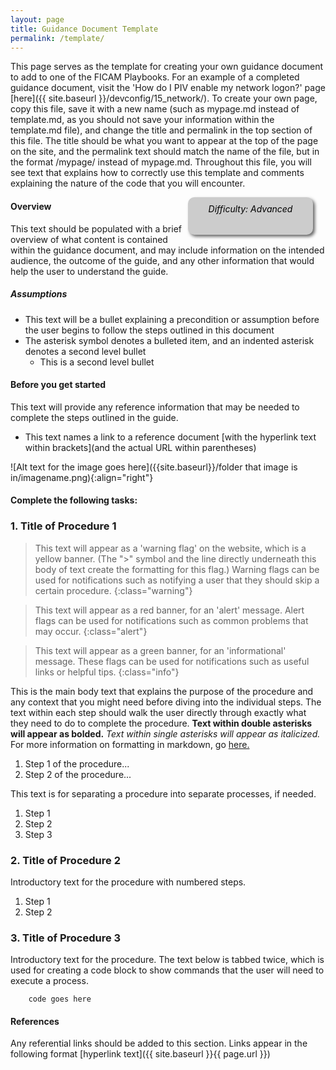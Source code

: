 ```yaml
---
layout: page
title: Guidance Document Template
permalink: /template/
---
```

This page serves as the template for creating your own guidance document to add to one of the FICAM Playbooks. For an example of a completed guidance document, visit the 'How do I PIV enable my network logon?' page [here]({{ site.baseurl }}/devconfig/15_network/). To create your own page, copy this file, save it with a new name (such as mypage.md instead of template.md, as you should not save your information within the template.md file), and change the title and permalink in the top section of this file. The title should be what you want to appear at the top of the page on the site, and the permalink text should match the name of the file, but in the format /mypage/ instead of mypage.md. Throughout this file, you will see text that explains how to correctly use this template and comments explaining the nature of the code that you will encounter.

<!--- For example, this code denotes a comment, and information written inside of it will not appear on the website but can be used as a reference for others viewing the file. -->

<!--- The code below allows for the use of an 'accordion' on the page, which collapses or shows text when you click on a section of it. This code should not be removed from the file. -->
<script>
$(function() {
  $( "#accordion" ).accordion({
    heightStyle: "content",
    collapsible: "true",
    active: "false"
  });
});
</script>

<!--- The code below creates a difficulty identifier on the page, which can either be Beginner, Moderate, or Advanced depending on the technical knowledge required to complete the procedure. The example below includes text that mark the document as 'Advanced', this string can be changed as needed.-->
<div style="float:right; padding:10px; margin-right:20px; border-radius:10px; width:180px; height:40px; box-shadow:3px 3px 5px 0px; text-align:center; background-color:#CCC; color:#666666">
<div style="color:#000000">
<em>Difficulty: Advanced</em>
</div>
</div>

<!--- The '#' symbol is used to denote headers, with different amounts aligning with different header styles. -->

#### Overview
This text should be populated with a brief overview of what content is contained within the guidance document, and may include information on the intended audience, the outcome of the guide, and any other information that would help the user to understand the guide.

##### Assumptions
*  This text will be a bullet explaining a precondition or assumption before the user begins to follow the steps outlined in this document
*  The asterisk symbol denotes a bulleted item, and an indented asterisk denotes a second level bullet
    *  This is a second level bullet

#### Before you get started
This text will provide any reference information that may be needed to complete the steps outlined in the guide.

*  This text names a link to a reference document [with the hyperlink text within brackets](and the actual URL within parentheses)

<!-- If you want to insert an image onto the page use the format below. The align feature at the end can either be "left", "center", or "right". -->

![Alt text for the image goes here]({{site.baseurl}}/folder that image is in/imagename.png){:align="right"}

#### Complete the following tasks:

<!--- The code below triggers the start of the accordion dropdown for the main steps of the guidance document. -->
<div id="accordion" markdown="1">

### 1. Title of Procedure 1
<div markdown="1">

> This text will appear as a 'warning flag' on the website, which is a yellow banner. (The ">" symbol and the line directly underneath this body of text create the formatting for this flag.) Warning flags can be used for notifications such as notifying a user that they should skip a certain procedure.
{:class="warning"}

> This text will appear as a red banner, for an 'alert' message. Alert flags can be used for notifications such as common problems that may occur.
{:class="alert"}

> This text will appear as a green banner, for an 'informational' message. These flags can be used for notifications such as useful links or helpful tips.
{:class="info"}

This is the main body text that explains the purpose of the procedure and any context that you might need before diving into the individual steps. The text within each step should walk the user directly through exactly what they need to do to complete the procedure. **Text within double asterisks will appear as bolded.** *Text within single asterisks will appear as italicized.* For more information on formatting in markdown, go [here.](https://help.github.com/articles/basic-writing-and-formatting-syntax/)

1.	Step 1 of the procedure...
2.	Step 2 of the procedure...

This text is for separating a procedure into separate  processes, if needed.

1.	Step 1
2.	Step 2
3.	Step 3

</div>

### 2. Title of Procedure 2
<div markdown="1">

Introductory text for the procedure with numbered steps.

1.	Step 1
2.	Step 2

</div>

### 3. Title of Procedure 3
<div markdown="1">

Introductory text for the procedure. The text below is tabbed twice, which is used for creating a code block to show commands that the user will need to execute a process.

        code goes here


</div>
</div>

#### References

Any referential links should be added to this section. Links appear in the following format [hyperlink text]({{ site.baseurl }}{{ page.url }})
